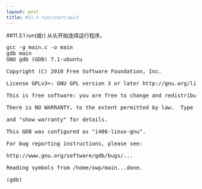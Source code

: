 ```yaml
---
layout: post
title: #11.3 run/start/quit 
---
```

##11.3.1 run(或r)
从头开始连续运行程序。
<pre class='terminal bootcamp'>
<span class='codeline'>gcc -g main.c -o main</span>
<span class='codeline'>gdb main</span>
<span class='bash-output'>GNU gdb (GDB) 7.1-ubuntu<br>
Copyright (C) 2010 Free Software Foundation, Inc.<br>
License GPLv3+: GNU GPL version 3 or later http://gnu.org/licenses/gpl.html<br>
This is free software: you are free to change and redistribute it.<br>
There is NO WARRANTY, to the extent permitted by law.  Type "show copying"<br>
and "show warranty" for details.<br>
This GDB was configured as "i486-linux-gnu".<br>
For bug reporting instructions, please see:<br>
http://www.gnu.org/software/gdb/bugs/...<br>
Reading symbols from /home/xwp/main...done.
</span>
<span class='codeline'>(gdb)</span>
</pre>
